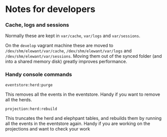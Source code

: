 Notes for developers
====================

### Cache, logs and sessions

Normally these are kept in `var/cache`, `var/logs` and `var/sessions`.

On the `develop` vagrant machine these are moved to `/dev/shm/elewant/var/cache`, `/dev/shm/elewant/var/logs` and `/dev/shm/elewant/var/sessions`.
Moving them out of the synced folder (and into a shared memory disk) greatly improves performance.

### Handy console commands

    eventstore:herd:purge

This removes all the events in the eventstore. Handy if you want to remove all the herds.

    projection:herd:rebuild
 
This truncates  the herd and elephpant tables, and rebuilds them by running all the events
in the eventstore again. Handy if you are working on the projections and want to check your work
